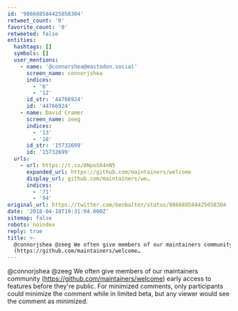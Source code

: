 ```yaml
---
id: '986688584425058304'
retweet_count: '0'
favorite_count: '0'
retweeted: false
entities:
  hashtags: []
  symbols: []
  user_mentions:
    - name: '@connorshea@mastodon.social'
      screen_name: connorjshea
      indices:
        - '0'
        - '12'
      id_str: '44766924'
      id: '44766924'
    - name: David Cramer
      screen_name: zeeg
      indices:
        - '13'
        - '18'
      id_str: '15732699'
      id: '15732699'
  urls:
    - url: https://t.co/8NpoS64nN5
      expanded_url: https://github.com/maintainers/welcome
      display_url: github.com/maintainers/we…
      indices:
        - '71'
        - '94'
original_url: https://twitter.com/benbalter/status/986688584425058304
date: '2018-04-18T19:31:04.000Z'
sitemap: false
robots: noindex
reply: true
title: >-
  @connorjshea @zeeg We often give members of our maintainers community
  (https://github.com/maintainers/welcome…
---
```


@connorjshea @zeeg We often give members of our maintainers community (https://github.com/maintainers/welcome) early access to features before they're public. For minimized comments, only participants could minimize the comment while in limited beta, but any viewer would see the comment as minimized.